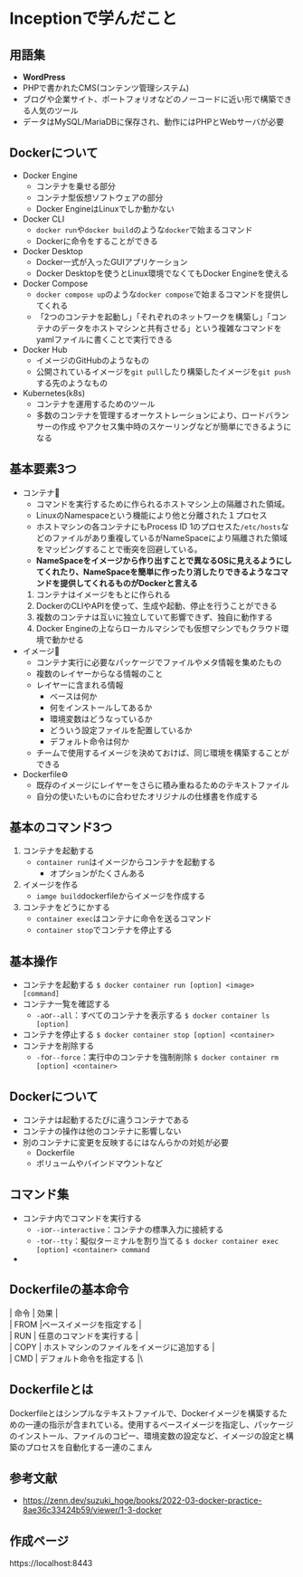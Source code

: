 # Inceptionで学んだこと

## 用語集

* **WordPress**
* PHPで書かれたCMS(コンテンツ管理システム)
* ブログや企業サイト、ポートフォリオなどのノーコードに近い形で構築できる人気のツール
* データはMySQL/MariaDBに保存され、動作にはPHPとWebサーバが必要

## Dockerについて

* Docker Engine
  * コンテナを乗せる部分
  * コンテナ型仮想ソフトウェアの部分
  * Docker EngineはLinuxでしか動かない
* Docker CLI
  * ```docker run```や```docker build```のような```docker```で始まるコマンド
  * Dockerに命令をすることができる
* Docker Desktop
  * Docker一式が入ったGUIアプリケーション
  * Docker Desktopを使うとLinux環境でなくてもDocker Engineを使える
* Docker Compose
  * ```docker compose up```のような```docker compose```で始まるコマンドを提供してくれる
  * 「2つのコンテナを起動し」「それぞれのネットワークを構築し」「コンテナのデータをホストマシンと共有させる」という複雑なコマンドをyamlファイルに書くことで実行できる
* Docker Hub
  * イメージのGitHubのようなもの
  * 公開されているイメージを```git pull```したり構築したイメージを```git push```する先のようなもの
* Kubernetes(k8s)
  * コンテナを運用するためのツール
  * 多数のコンテナを管理するオーケストレーションにより、ロードバランサーの作成
  やアクセス集中時のスケーリングなどが簡単にできるようになる

## 基本要素3つ

* コンテナ🐳
  * コマンドを実行するために作られるホストマシン上の隔離された領域。
  * LinuxのNamespaceという機能により他と分離された１プロセス
  * ホストマシンの各コンテナにもProcess ID 1のプロセスた```/etc/hosts```などのファイルがあり重複しているがNameSpaceにより隔離された領域をマッピングすることで衝突を回避している。
  * **NameSpaceをイメージから作り出すことで異なるOSに見えるようにしてくれたり、NameSpaceを簡単に作ったり消したりできるようなコマンドを提供してくれるものがDockerと言える**
  1. コンテナはイメージをもとに作られる
  2. DockerのCLIやAPIを使って、生成や起動、停止を行うことができる
  3. 複数のコンテナは互いに独立していて影響できず、独自に動作する
  4. Docker Engineの上ならローカルマシンでも仮想マシンでもクラウド環境で動かせる
* イメージ🐳
  * コンテナ実行に必要なパッケージでファイルやメタ情報を集めたもの
  * 複数のレイヤーからなる情報のこと
  * レイヤーに含まれる情報
    * ベースは何か
    * 何をインストールしてあるか
    * 環境変数はどうなっているか
    * どういう設定ファイルを配置しているか
    * デフォルト命令は何か
  * チームで使用するイメージを決めておけば、同じ環境を構築することができる
* Dockerfile⚙️
  * 既存のイメージにレイヤーをさらに積み重ねるためのテキストファイル
  * 自分の使いたいものに合わせたオリジナルの仕様書を作成する

## 基本のコマンド3つ

1. コンテナを起動する
   * ```container run```はイメージからコンテナを起動する
     * オプションがたくさんある
2. イメージを作る
   * ```iamge build```dockerfileからイメージを作成する
3. コンテナをどうにかする
   * ```container exec```はコンテナに命令を送るコマンド
   * ```container stop```でコンテナを停止する

## 基本操作

* コンテナを起動する
```$ docker container run [option] <image> [command]```
* コンテナ一覧を確認する
  * ```-a```or```--all```：すべてのコンテナを表示する
```$ docker container ls [option]```
* コンテナを停止する
```$ docker container stop [option] <container>```
* コンテナを削除する
  * ```-f```or```--force```：実行中のコンテナを強制削除
```$ docker container rm [option] <container>```

## Dockerについて

* コンテナは起動するたびに違うコンテナである
* コンテナの操作は他のコンテナに影響しない
* 別のコンテナに変更を反映するにはなんらかの対処が必要
  * Dockerfile
  * ボリュームやバインドマウントなど

## コマンド集

* コンテナ内でコマンドを実行する
  * ```-i```or```--interactive```：コンテナの標準入力に接続する
  * ```-t```or```--tty```：擬似ターミナルを割り当てる
```$ docker container exec [option] <container> command```
*

## Dockerfileの基本命令

| 命令 | 効果 |\
| FROM |ベースイメージを指定する |\
| RUN | 任意のコマンドを実行する |\
| COPY | ホストマシンのファイルをイメージに追加する |\
| CMD | デフォルト命令を指定する |\

## Dockerfileとは

Dockerfileとはシンプルなテキストファイルで、Dockerイメージを構築するための一連の指示が含まれている。使用するベースイメージを指定し、パッケージのインストール、ファイルのコピー、環境変数の設定など、イメージの設定と構築のプロセスを自動化する一連のこまん

## 参考文献

* <https://zenn.dev/suzuki_hoge/books/2022-03-docker-practice-8ae36c33424b59/viewer/1-3-docker>


## 作成ページ
https://localhost:8443
